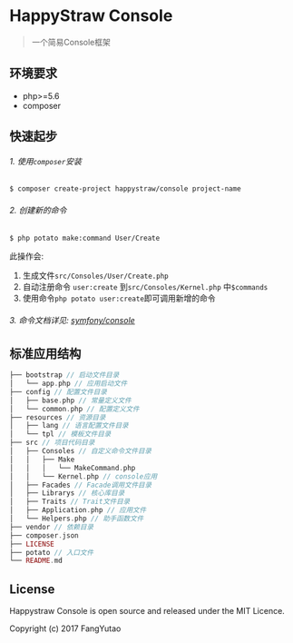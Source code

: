 # HappyStraw Console

> 一个简易Console框架

## 环境要求

* php>=5.6
* composer

## 快速起步

###### 1. 使用`composer`安装
```shell
$ composer create-project happystraw/console project-name
```

###### 2. 创建新的命令

```shell
$ php potato make:command User/Create
```

此操作会:

1. 生成文件`src/Consoles/User/Create.php`
2. 自动注册命令 `user:create` 到`src/Consoles/Kernel.php` 中`$commands`
3. 使用命令`php potato user:create`即可调用新增的命令


###### 3. 命令文档详见: [symfony/console](https://github.com/symfony/console)

## 标准应用结构

```php
├── bootstrap // 启动文件目录
│   └── app.php // 应用启动文件
├── config // 配置文件目录
│   ├── base.php // 常量定义文件
│   └── common.php // 配置定义文件
├── resources // 资源目录
│   ├── lang // 语言配置文件目录
│   └── tpl // 模板文件目录
├── src // 项目代码目录
│   ├── Consoles // 自定义命令文件目录
│   │   ├── Make
│   │   │   └── MakeCommand.php
│   │   └── Kernel.php // console应用
│   ├── Facades // Facade调用文件目录
│   ├── Librarys // 核心库目录
│   ├── Traits // Trait文件目录
│   ├── Application.php // 应用文件
│   └── Helpers.php // 助手函数文件
├── vendor // 依赖目录
├── composer.json
├── LICENSE
├── potato // 入口文件
└── README.md
```


## License
Happystraw Console is open source and released under the MIT Licence.

Copyright (c) 2017 FangYutao
